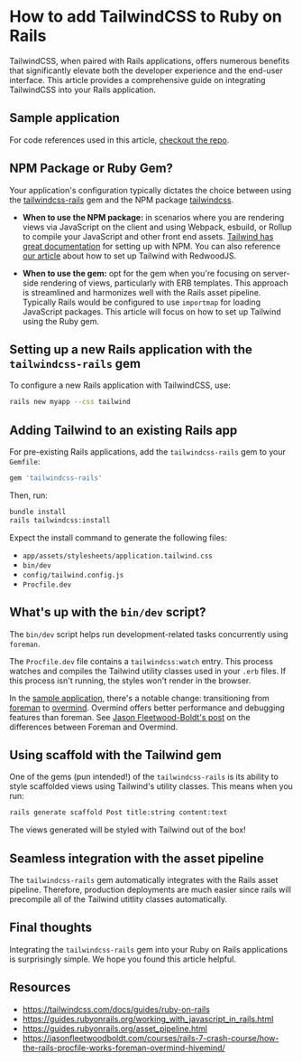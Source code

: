 # How to add TailwindCSS to Ruby on Rails

TailwindCSS, when paired with Rails applications, offers numerous benefits that significantly elevate both the developer experience and the end-user interface. This article provides a comprehensive guide on integrating TailwindCSS into your Rails application.

## Sample application

For code references used in this article, [checkout the repo](https://github.com/CodingZeal/dont-bail-on-rails-tailwind).

## NPM Package or Ruby Gem?

Your application's configuration typically dictates the choice between using the [tailwindcss-rails](https://github.com/rails/tailwindcss-rails) gem and the NPM package [tailwindcss](https://github.com/tailwindlabs/tailwindcss).

- **When to use the NPM package:** in scenarios where you are rendering views via JavaScript on the client and using Webpack, esbuild, or Rollup to compile your JavaScript and other front end assets. [Tailwind has great documentation](https://tailwindcss.com/docs/installation) for setting up with NPM. You can also reference [our article](https://www.codingzeal.com/post/tailwind-is-a-popular-library-here-is-how-to-add-it-to-redwoodjs) about how to set up Tailwind with RedwoodJS.

- **When to use the gem:** opt for the gem when you're focusing on server-side rendering of views, particularly with ERB templates. This approach is streamlined and harmonizes well with the Rails asset pipeline. Typically Rails would be configured to use `importmap` for loading JavaScript packages. This article will focus on how to set up Tailwind using the Ruby gem.

## Setting up a new Rails application with the `tailwindcss-rails` gem

To configure a new Rails application with TailwindCSS, use:

```bash
rails new myapp --css tailwind
```

## Adding Tailwind to an existing Rails app

For pre-existing Rails applications, add the `tailwindcss-rails` gem to your `Gemfile`:

```ruby
gem 'tailwindcss-rails'
```

Then, run:

```bash
bundle install
rails tailwindcss:install
```

Expect the install command to generate the following files:

- `app/assets/stylesheets/application.tailwind.css`
- `bin/dev`
- `config/tailwind.config.js`
- `Procfile.dev`

## What's up with the `bin/dev` script?

The `bin/dev` script helps run development-related tasks concurrently using `foreman`.

The `Procfile.dev` file contains a `tailwindcss:watch` entry. This process watches and compiles the Tailwind utility classes used in your `.erb` files. If this process isn't running, the styles won't render in the browser.

In the [sample application](https://github.com/CodingZeal/dont-bail-on-rails-tailwind), there's a notable change: transitioning from [foreman](https://www.theforeman.org/) to [overmind](https://github.com/DarthSim/overmind). Overmind offers better performance and debugging features than foreman. See [Jason Fleetwood-Boldt's post](https://jasonfleetwoodboldt.com/courses/rails-7-crash-course/how-the-rails-procfile-works-foreman-overmind-hivemind/) on the differences between Foreman and Overmind.

## Using scaffold with the Tailwind gem

One of the gems (pun intended!) of the `tailwindcss-rails` is its ability to style scaffolded views using Tailwind's utility classes. This means when you run:

```bash
rails generate scaffold Post title:string content:text
```

The views generated will be styled with Tailwind out of the box!

## Seamless integration with the asset pipeline

The `tailwindcss-rails` gem automatically integrates with the Rails asset pipeline. Therefore, production deployments are much easier since rails will precompile all of the Tailwind utitlity classes automatically.

## Final thoughts

Integrating the `tailwindcss-rails` gem into your Ruby on Rails applications is surprisingly simple. We hope you found this article helpful.

## Resources

- https://tailwindcss.com/docs/guides/ruby-on-rails
- https://guides.rubyonrails.org/working_with_javascript_in_rails.html
- https://guides.rubyonrails.org/asset_pipeline.html
- https://jasonfleetwoodboldt.com/courses/rails-7-crash-course/how-the-rails-procfile-works-foreman-overmind-hivemind/
